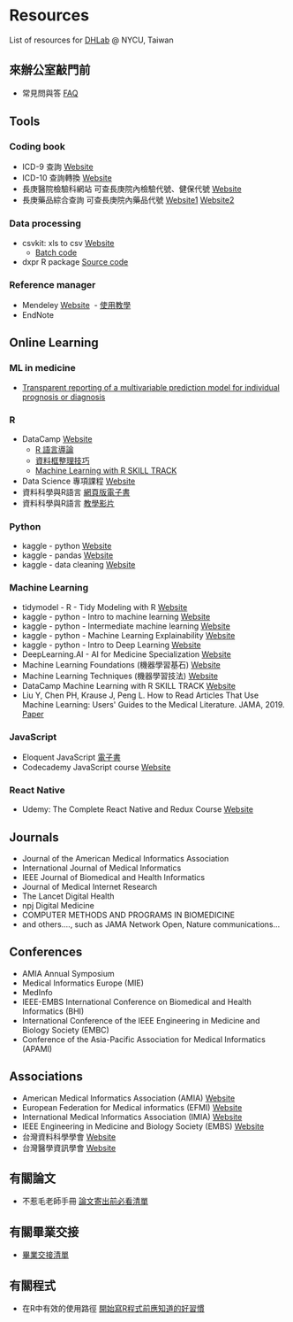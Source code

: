 # Resources
List of resources for [DHLab](https://dhlab-tseng.github.io) @ NYCU, Taiwan

## 來辦公室敲門前
- 常見問與答 [FAQ](https://github.com/DHLab-TSENG/Resources/blob/master/FAQ.md)

## Tools
### Coding book
- ICD-9 查詢 [Website](http://www.icd9data.com/)
- ICD-10 查詢轉換 [Website](http://www.icd10data.com/)
- 長庚醫院檢驗科網站 可查長庚院內檢驗代號、健保代號 [Website](https://www1.cgmh.org.tw/intr/intr2/c3920/sop/mastermanage.asp)
- 長庚藥品綜合查詢 可查長庚院內藥品代號 [Website1](https://www.cgmh.org.tw/stor/drug001.aspx) [Website2](http://cghasp.cgmh.org.tw/newmedic/medic_main.asp)
  
### Data processing
- csvkit: xls to csv [Website](https://github.com/wireservice/csvkit)
    - [Batch code](https://github.com/DHLab-CGU/Resources/blob/master/Convert.bat)
- dxpr R package [Source code](https://github.com/DHLab-CGU/dxpr)

### Reference manager
- Mendeley [Website](https://www.mendeley.com/)
  - [使用教學](http://tul.blog.ntu.edu.tw/archives/5344)
- EndNote
  
## Online Learning
### ML in medicine
- [Transparent reporting of a multivariable prediction model for individual prognosis or diagnosis](https://www.equator-network.org/reporting-guidelines/tripod-statement/)

### R
- DataCamp [Website](https://www.datacamp.com/)
  - [R 語言導論](https://www.datacamp.com/community/open-courses/r-語言導論)
  - [資料框整理技巧](https://www.datacamp.com/community/open-courses/資料框整理技巧)
  - [Machine Learning with R SKILL TRACK](https://www.datacamp.com/tracks/machine-learning)
- Data Science 專項課程 [Website](https://www.coursera.org/specializations/jhu-data-science)
- 資料科學與R語言 [網頁版電子書](http://yijutseng.github.io/DataScienceRBook/)
- 資料科學與R語言 [教學影片](http://yijutseng.github.io/DataScienceRBook/video.html#video)

### Python
- kaggle - python [Website](https://www.kaggle.com/learn/python)
- kaggle - pandas [Website](https://www.kaggle.com/learn/pandas)
- kaggle - data cleaning [Website](https://www.kaggle.com/learn/data-cleaning)

### Machine Learning
- tidymodel - R - Tidy Modeling with R [Website](https://www.tmwr.org/)
- kaggle - python - Intro to machine learning [Website](https://www.kaggle.com/learn/intro-to-machine-learning)
- kaggle - python - Intermediate machine learning [Website](https://www.kaggle.com/learn/intermediate-machine-learning)
- kaggle - python - Machine Learning Explainability [Website](https://www.kaggle.com/learn/machine-learning-explainability)
- kaggle - python - Intro to Deep Learning [Website](https://www.kaggle.com/learn/intro-to-deep-learning)
- DeepLearning.AI - AI for Medicine Specialization [Website](https://www.deeplearning.ai/program/ai-for-medicine-specialization/)
- Machine Learning Foundations (機器學習基石) [Website](https://www.youtube.com/playlist?list=PLXVfgk9fNX2I7tB6oIINGBmW50rrmFTqf)
- Machine Learning Techniques (機器學習技法) [Website](https://www.youtube.com/playlist?list=PLXVfgk9fNX2IQOYPmqjqWsNUFl2kpk1U2)
- DataCamp Machine Learning with R SKILL TRACK [Website](https://www.datacamp.com/tracks/machine-learning)
- Liu Y, Chen PH, Krause J, Peng L. How to Read Articles That Use Machine Learning: Users' Guides to the Medical Literature. JAMA, 2019. [Paper](https://paperpile.com/shared/Jtc1tu)

### JavaScript
- Eloquent JavaScript [電子書](http://eloquentjavascript.net/)
- Codecademy JavaScript course [Website](https://www.codecademy.com/learn/javascript)
  
### React Native
- Udemy: The Complete React Native and Redux Course [Website](https://www.udemy.com/the-complete-react-native-and-redux-course/learn/v4/overview)

## Journals

- Journal of the American Medical Informatics Association
- International Journal of Medical Informatics
- IEEE Journal of Biomedical and Health Informatics
- Journal of Medical Internet Research
- The Lancet Digital Health
- npj Digital Medicine
- COMPUTER METHODS AND PROGRAMS IN BIOMEDICINE
- and others...., such as JAMA Network Open, Nature communications...

## Conferences

- AMIA Annual Symposium 
- Medical Informatics Europe (MIE)
- MedInfo 
- IEEE-EMBS International Conference on Biomedical and Health Informatics (BHI)
- International Conference of the IEEE Engineering in Medicine and Biology Society (EMBC) 
- Conference of the Asia-Pacific Association for Medical Informatics (APAMI)

## Associations

- American Medical Informatics Association (AMIA) [Website](https://www.amia.org/)
- European Federation for Medical informatics (EFMI) [Website](https://www.efmi.org/)
- International Medical Informatics Association (IMIA) [Website](http://www.imia-medinfo.org/wp)
- IEEE Engineering in Medicine and Biology Society (EMBS) [Website](http://www.embs.org/)
- 台灣資料科學學會 [Website](http://foundation.datasci.tw/)
- 台灣醫學資訊學會 [Website](http://www.medinfo.org.tw/)

## 有關論文

- 不惹毛老師手冊 [論文寄出前必看清單](https://github.com/DHLab-CGU/Resources/blob/master/ManuscriptCheckList.md)

## 有關畢業交接

- [畢業交接清單](https://github.com/DHLab-TSENG/Resources/blob/master/GraduationChecklist.md)

## 有關程式

- 在R中有效的使用路徑 [開始寫R程式前應知道的好習慣](https://github.com/DHLab-CGU/Resources/blob/master/RPathUse.md)


